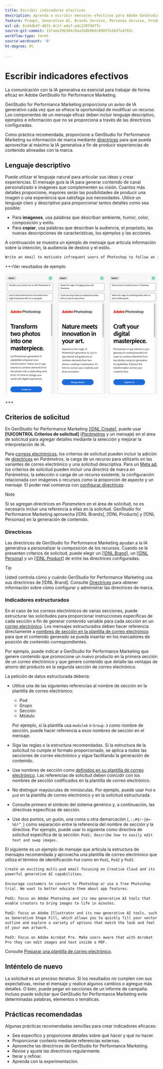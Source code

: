 ```yaml
---
title: Escribir indicadores efectivos
description: Aprenda a escribir mensajes efectivos para Adobe GenStudio for Performance Marketing.
feature: Prompt, Generative AI, Brands Service, Personas Service, Products Service, Guidelines
exl-id: 0cd4db4f-d031-4c1f-a4e7-adc220f947fc
source-git-commit: 157aee296304c9aa1b8b86dc8905fe103fe4f83c
workflow-type: tm+mt
source-wordcount: '0'
ht-degree: 0%

---
```


# Escribir indicadores efectivos

La comunicación con la IA generativa es esencial para trabajar de forma eficaz en Adobe GenStudio for Performance Marketing.

GenStudio for Performance Marketing proporciona un aviso de IA generativo cada vez que se ofrece la oportunidad de modificar un recurso. Los componentes de un mensaje eficaz deben incluir lenguaje descriptivo, ejemplos e información que no se proporciona a través de las directrices configuradas.

Como práctica recomendada, proporcione a GenStudio for Performance Marketing su información de marca mediante [directrices](/help/user-guide/guidelines/overview.md) para que pueda aprovechar al máximo la IA generativa a fin de producir experiencias de contenido alineadas con la marca.

## Lenguaje descriptivo

Puede utilizar el lenguaje natural para articular sus ideas y crear experiencias. El mensaje guía la IA para generar contenido de canal personalizado e imágenes que complementen su visión. Cuantos más detalles proporcione, mayores serán las posibilidades de producir una imagen o una experiencia que satisfaga sus necesidades. Utilice un lenguaje claro y descriptivo para proporcionar tantos detalles como sea posible:

- Para **imágenes**, usa palabras que describan ambiente, humor, color, composición y estilo.
- Para **copiar**, usa palabras que describan la audiencia, el propósito, las nuevas descripciones de características, los ejemplos y las acciones.

A continuación se muestra un ejemplo de mensaje que articula información sobre la intención, la audiencia de destino y el estilo.

```bash
Write an email to motivate infrequent users of Photoshop to follow an in-app tutorial that teaches them to combine elements of two photos into a beautiful work of art. Highlight the generative AI capabilities of Photoshop and use references to natural imagery.
```

+++Ver resultados de ejemplo

![tres correos electrónicos generados](/help/assets/sample-email.png)

+++

## Criterios de solicitud

En GenStudio for Performance Marketing [[!DNL Create]](/help/user-guide/create/overview.md), puede usar **[!UICONTROL Criterios de solicitud]** ([_Parámetros_](/help/user-guide/create/overview.md#parameters) y un mensaje) en el área de solicitud para agregar detalles mediante la selección y mejorar la interpretación de IA.

Para [correos electrónicos](/help/user-guide/create/email-experiences.md), los criterios de solicitud pueden incluir la adición de [directrices](/help/user-guide/guidelines/overview.md) en _Parámetros_, la carga de un recurso para utilizarlo en las variantes de correo electrónico y una solicitud descriptiva. Para un [Meta ad](/help/user-guide/create/create-meta-ad.md), los criterios de solicitud pueden incluir una directriz de marca en _Parámetros_, la selección o carga de un recurso existente, la configuración relacionada con imágenes o recursos como la proporción de aspecto y un mensaje. El poder real comienza con [configurar directrices](/help/user-guide/guidelines/add-guidelines.md).

>[!NOTE]
>
>Si se agregan directrices en _Parameters_ en el área de solicitud, no es necesario incluir una referencia a ellas en la solicitud. GenStudio for Performance Marketing aprovecha [!DNL Brands], [!DNL Products] y [!DNL Personas] en la generación de contenido.

### Directrices

Las directrices de GenStudio for Performance Marketing ayudan a la IA generativa a personalizar la composición de los recursos. Cuando se le presenten criterios de solicitud, puede elegir un [[!DNL Brand]](/help/user-guide/guidelines/brands.md), un [[!DNL Persona]](/help/user-guide/guidelines/personas.md) y un [[!DNL Product]](/help/user-guide/guidelines/products.md) de entre las directrices configuradas.

>[!TIP]
>
>Usted controla cómo y cuándo GenStudio for Performance Marketing usa sus directrices de [!DNL Brand]. Consulte [Directrices](/help/user-guide/guidelines/overview.md) para obtener información sobre cómo configurar y administrar las directrices de marca.

### Indicadores estructurados

En el caso de los correos electrónicos de varias secciones, puede estructurar las solicitudes para proporcionar instrucciones específicas de cada sección a fin de generar contenido variable para cada sección en un [correo electrónico](/help/user-guide/create/email-experiences.md). Los mensajes estructurados deben hacer referencia directamente a [nombres de sección en la plantilla de correo electrónico](/help/user-guide/content/email-template.md#multi-section-emails) para que el contenido generado se pueda insertar en los marcadores de posición de contenido correspondientes.

Por ejemplo, puede indicar a GenStudio for Performance Marketing que genere contenido que promocione un nuevo producto en la primera sección de un correo electrónico y que genere contenido que detalle las ventajas de ahorro del producto en la segunda sección de correo electrónico.

La petición de datos estructurada debería:

- Utilice una de las siguientes referencias al nombre de sección en la plantilla de correo electrónico:
   - Pod
   - Grupo
   - Sección
   - Módulo

  Por ejemplo, si la plantilla usa `moduleA` o `Group-3` como nombre de sección, puede hacer referencia a esos nombres de sección en el mensaje.

- Siga las reglas o la estructura recomendadas. Si la estructura de la solicitud no cumple el formato proporcionado, se aplica a *todas* las secciones de correo electrónico y sigue facilitando la generación de contenido.
- Use nombres de sección como [definidos en su plantilla de correo electrónico](/help/user-guide/content/email-template.md#code-an-email-template). Las referencias de solicitud deben coincidir con los nombres de sección codificados en la plantilla de correo electrónico.
- No distinguir mayúsculas de minúsculas. Por ejemplo, puede usar `Pod` o `pod` en la plantilla de correo electrónico y en la solicitud estructurada.
- Consulte primero el símbolo del sistema genérico y, a continuación, las directivas específicas de sección.
- Use dos puntos, un guión, una coma u otra demarcación (`,:;#$!~|@=-%&*^_`) como separación entre la referencia del nombre de sección y la directiva. Por ejemplo, puede usar lo siguiente como directiva de solicitud específica de la sección: `Pod1; Describe how to easily edit text and swap images.`

El siguiente es un ejemplo de mensaje que articula la estructura de mensajes recomendada y aprovecha una plantilla de correo electrónico que utiliza el término de identificación `Pod` como en `Pod1`, `Pod2` y `Pod3`.

```properties
Create an exciting multi-pod email focusing on Creative Cloud and its powerful generative AI capabilities.

Encourage customers to convert to Photoshop or use a free Photoshop trial. We want to better educate them about app features.

Pod1: Focus on Adobe Photoshop and its new generative AI tools that enable creators to bring images to life in minutes.

Pod2: Focus on Adobe Illustrator and its new generative AI tools, such as Generative Shape Fill, which allows you to quickly fill your vector outline and explore a variety of options that match the look and feel of your own artwork.

Pod3: Focus on Adobe Acrobat Pro. Make users aware that with Acrobat Pro they can edit images and text inside a PDF.
```

Consulte [Preparar una plantilla de correo electrónico](/help/user-guide/content/email-template.md#code-an-email-template).

## Inténtelo de nuevo

La solicitud es un proceso iterativo. Si los resultados no cumplen con sus expectativas, revise el mensaje y realice algunos cambios o agregue más detalles. O bien, puede pegar en secciones de un informe de campaña. Incluso puede solicitar que GenStudio for Performance Marketing evite determinadas palabras, elementos o temáticas.

## Prácticas recomendadas

Algunas prácticas recomendadas sencillas para crear indicadores eficaces:

- Sea específico y proporcione detalles sobre qué hacer y qué no hacer.
- Proporcionar contexto mediante referencias externas.
- Aproveche las directrices de GenStudio for Performance Marketing.
- Revise y ajuste las directrices regularmente.
- Iterar y refinar.
- Aprenda con la experimentación.
